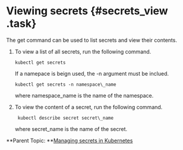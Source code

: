 # Viewing secrets {#secrets_view .task}

The get command can be used to list secrets and view their contents.

1.  To view a list of all secrets, run the following command.

    ``` {#codeblock_w45_vyp_ytb}
    kubectl get secrets
    ```

    If a namepace is beign used, the -n argument must be inclued.

    ``` {#codeblock_t1r_q2w_d5b}
    kubectl get secrets -n namespace\_name
    ```

    where namespace\_name is the name of the namespace.

2.  To view the content of a secret, run the following command.

    ``` {#codeblock_tgp_wyp_ytb}
     kubectl describe secret secret\_name
    ```

    where secret\_name is the name of the secret.


**Parent Topic:  **[Managing secrets in Kubernetes](managing_secrets_kubernetes.md)

